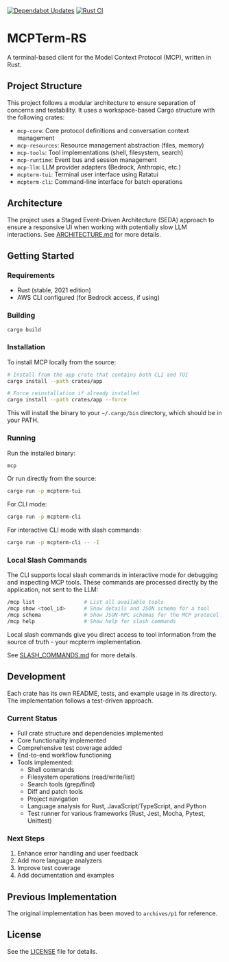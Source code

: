 [![Dependabot Updates](https://github.com/navicore/mcpterm-rs/actions/workflows/dependabot/dependabot-updates/badge.svg)](https://github.com/navicore/mcpterm-rs/actions/workflows/dependabot/dependabot-updates) [![Rust CI](https://github.com/navicore/mcpterm-rs/actions/workflows/rust-ci.yml/badge.svg)](https://github.com/navicore/mcpterm-rs/actions/workflows/rust-ci.yml)
# MCPTerm-RS

A terminal-based client for the Model Context Protocol (MCP), written in Rust.

## Project Structure

This project follows a modular architecture to ensure separation of concerns and testability. It uses a workspace-based Cargo structure with the following crates:

- `mcp-core`: Core protocol definitions and conversation context management
- `mcp-resources`: Resource management abstraction (files, memory)
- `mcp-tools`: Tool implementations (shell, filesystem, search)
- `mcp-runtime`: Event bus and session management
- `mcp-llm`: LLM provider adapters (Bedrock, Anthropic, etc.)
- `mcpterm-tui`: Terminal user interface using Ratatui
- `mcpterm-cli`: Command-line interface for batch operations

## Architecture

The project uses a Staged Event-Driven Architecture (SEDA) approach to ensure a responsive UI when working with potentially slow LLM interactions. See [ARCHITECTURE.md](./docs/ARCHITECTURE.md) for more details.

## Getting Started

### Requirements

- Rust (stable, 2021 edition)
- AWS CLI configured (for Bedrock access, if using)

### Building

```bash
cargo build
```

### Installation

To install MCP locally from the source:

```bash
# Install from the app crate that contains both CLI and TUI
cargo install --path crates/app

# Force reinstallation if already installed
cargo install --path crates/app --force
```

This will install the binary to your `~/.cargo/bin` directory, which should be in your PATH.

### Running

Run the installed binary:

```bash
mcp
```

Or run directly from the source:

```bash
cargo run -p mcpterm-tui
```

For CLI mode:

```bash
cargo run -p mcpterm-cli
```

For interactive CLI mode with slash commands:

```bash
cargo run -p mcpterm-cli -- -I
```

### Local Slash Commands

The CLI supports local slash commands in interactive mode for debugging and inspecting MCP tools. These commands are processed directly by the application, not sent to the LLM:

```bash
/mcp list                # List all available tools
/mcp show <tool_id>      # Show details and JSON schema for a tool
/mcp schema              # Show JSON-RPC schemas for the MCP protocol
/mcp help                # Show help for slash commands
```

Local slash commands give you direct access to tool information from the source of truth - your mcpterm implementation.

See [SLASH_COMMANDS.md](./docs/SLASH_COMMANDS.md) for more details.

## Development

Each crate has its own README, tests, and example usage in its directory. The implementation follows a test-driven approach.

### Current Status

- Full crate structure and dependencies implemented
- Core functionality implemented
- Comprehensive test coverage added
- End-to-end workflow functioning
- Tools implemented:
  - Shell commands
  - Filesystem operations (read/write/list)
  - Search tools (grep/find)
  - Diff and patch tools
  - Project navigation
  - Language analysis for Rust, JavaScript/TypeScript, and Python
  - Test runner for various frameworks (Rust, Jest, Mocha, Pytest, Unittest)

### Next Steps

1. Enhance error handling and user feedback
2. Add more language analyzers
3. Improve test coverage
4. Add documentation and examples

## Previous Implementation

The original implementation has been moved to `archives/p1` for reference.

## License

See the [LICENSE](LICENSE) file for details.
